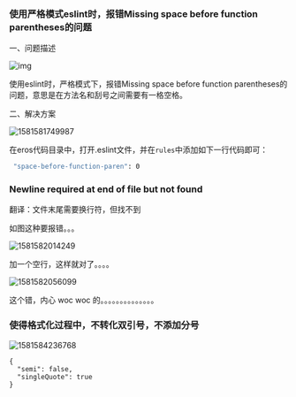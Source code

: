 ### 使用严格模式eslint时，报错Missing space before function parentheses的问题

一、问题描述

![img](https://upload-images.jianshu.io/upload_images/3169108-9d5306b9510cf351.png?imageMogr2/auto-orient/strip|imageView2/2/w/780/format/webp)

使用eslint时，严格模式下，报错Missing space before function parentheses的问题，意思是在方法名和刮号之间需要有一格空格。

二、解决方案

![1581581749987](http://picture.zyuhn.top/myblog/promise/20200213161915-924293.png)

在eros代码目录中，打开.eslint文件，并在`rules`中添加如下一行代码即可：

```bash
 "space-before-function-paren": 0
```





### Newline required at end of file but not found

翻译：文件末尾需要换行符，但找不到



如图这种要报错。。。

![1581582014249](http://picture.zyuhn.top/myblog/promise/20200213162015-262715.png)

加一个空行，这样就对了。。。。

![1581582056099](http://picture.zyuhn.top/myblog/promise/20200213162056-360407.png)

这个错，内心 woc woc 的。。。。。。。。。。。。。。







### 使得格式化过程中，不转化双引号，不添加分号

![1581584236768](http://picture.zyuhn.top/myblog/promise/20200213165717-896623.png)

```
{
  "semi": false,
  "singleQuote": true
}
```

